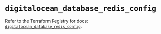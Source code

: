 # `digitalocean_database_redis_config`

Refer to the Terraform Registry for docs: [`digitalocean_database_redis_config`](https://registry.terraform.io/providers/digitalocean/digitalocean/2.35.0/docs/resources/database_redis_config).
